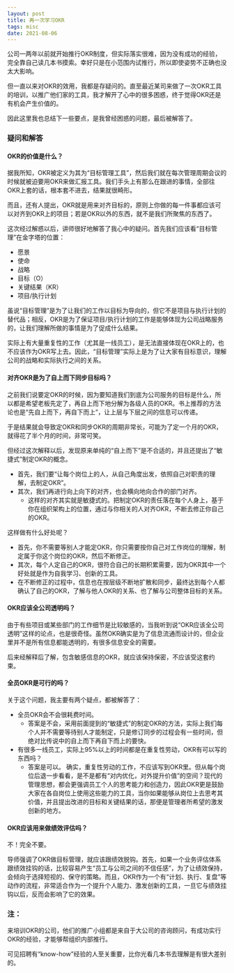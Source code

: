 ```yaml
---
layout: post
title: 再一次学习OKR
tags: misc
date: 2021-08-06
---
```


公司一两年以前就开始推行OKR制度，但实际落实很难，因为没有成功的经验，完全靠自己读几本书摸索。幸好只是在小范围内试推行，所以即使姿势不正确也没太大影响。

但一直以来对OKR的效用，我都是存疑问的。直至最近某司来做了一次OKR工具的培训，以推广他们家的工具，我才解开了心中的很多困惑，终于觉得OKR还是有机会产生价值的。

因此这里我也总结下一些要点，是我曾经困惑的问题，最后被解答了。

### 疑问和解答


#### OKR的价值是什么？

据我所知，OKR被定义为其为“目标管理工具”，然后我们就在每次管理周期会议的时候就被迫要用OKR来做汇报工具。我们手头上有那么在跟进的事情，全部往OKR上套的话，根本套不进去，结果就很畸形。

而且，还有人提出，OKR就是用来对齐目标的，原则上你做的每一件事都应该可以对齐到OKR上的项目；若是OKR以外的东西，就不是我们所聚焦的东西了。

这次经过解惑以后，讲师很好地解答了我心中的疑问。首先我们应该看“目标管理”在金字塔的位置：


* 愿景
* 使命
* 战略
* 目标（O）
* 关键结果（KR）
* 项目/执行计划

虽说“目标管理”是为了让我们的工作以目标为导向的，但它不是项目与执行计划的替代品；相反，OKR是为了保证项目/执行计划的工作是能够体现为公司战略服务的，让我们理解所做的事情是为了促成什么结果。

实际上有大量重复性的工作（尤其是一线员工），是无法直接体现在OKR上的，也不应该作为OKR写上去。因此，“目标管理”实际上是为了让大家有目标意识，理解公司的战略和实际执行之间的关系。


#### 对齐OKR是为了自上而下同步目标吗？

之前我们说要定OKR的时候，因为要知道我们到底为公司服务的目标是什么，所以都是希望老板先定了，再自上而下地分解为各级人员的OKR。书上推荐的方法论也是“先自上而下，再自下而上”，让上层与下层之间的信息可以传递。

于是结果就会导致定OKR和同步OKR的周期非常长，可能为了定一个月的OKR，就得花了半个月的时间，非常可笑。

但经过这次解释以后，发现原来单纯的“自上而下”是不合适的，并且还提出了“敏捷式”制定OKR的概念。

* 首先，我们要“让每个岗位上的人，从自己角度出发，依照自己对职责的理解，去制定OKR”。
* 其次，我们再进行向上向下的对齐，也会横向地向合作的部门对齐。
  * 这样的对齐其实就是敏捷式的。把制定OKR的责任落在每个人身上，基于你在组织架构上的位置，通过与你相关的人对齐OKR，不断去修正你自己的OKR。


这样做有什么好处呢？

* 首先，你不需要等别人才能定OKR，你只需要按你自己对工作岗位的理解，制定属于你这个岗位的OKR，然后不断修正。
* 其次，每个人定自己的OKR，很符合自己的长期积累需要，因为OKR其中一个好处就是作为自我学习、创新的工具。
* 在不断修正的过程中，信息也在按层级不断地扩散和同步，最终达到每个人都确认了自己的OKR，了解与他人OKR的关系、也了解与公司整体目标的关系。


#### OKR应该全公司透明吗？

由于有些项目或某些部门的工作细节是比较敏感的，当我听到说“OKR应该全公司透明”这样的论点，也是很奇怪。虽然OKR确实是为了信息流通而设计的，但企业里并不是所有信息都能透明的，有很多信息安全的需要。

后来经解释后了解，包含敏感信息的OKR，就应该保持保密，不应该受这套约束。


#### 全员OKR是可行的吗？

关于这个问题，我主要有两个疑点，都被解答了：

* 全员OKR会不会很耗费时间。
  * 答案是不会，采用前面提到的“敏捷式”的制定OKR的方法，实际上我们每个人并不需要等待别人才能制定，只是修订同步的过程会有一些时间，但绝对比传说中的自上而下再自下而上的要快。
* 有很多一线员工，实际上95%以上的时间都是在重复性劳动，OKR有可以写的东西吗？
  * 答案是可以。 确实，重复性劳动的工作，不应该写到OKR里。但从每个岗位后退一步看看，是不是都有“对内优化，对外提升价值”的空间？现代的管理思想，都会更强调员工个人的思考能力和创造力，因此OKR更是鼓励大家在各自岗位上使用这些能力的工具，当你如果能够从岗位上去思考其价值，并且提出改进的目标和关键结果的话，那便是管理者所希望的激发创新的地方。


#### OKR应该用来做绩效评估吗？

不！完全不要。

导师强调了OKR做目标管理，就应该跟绩效脱钩。首先，如果一个业务评估体系跟绩效挂钩的话，比较容易产生“员工与公司之间的不信任感”，为了让绩效保持，会倾向于选择短视的、保守的策略。而且，OKR作为一个有“计划、执行、复盘”等动作的流程，非常适合作为一个提升个人能力、激发创新的工具，一旦它与绩效挂钩以后，反而会影响了它的效果。



### 注：

来培训OKR的公司，他们的推广小组都是来自于大公司的咨询顾问，有成功实行OKR的经验，才能够帮组织内部推行。

可见招聘有“know-how”经验的人至关重要，比你光看几本书去理解是有很大差别的。
